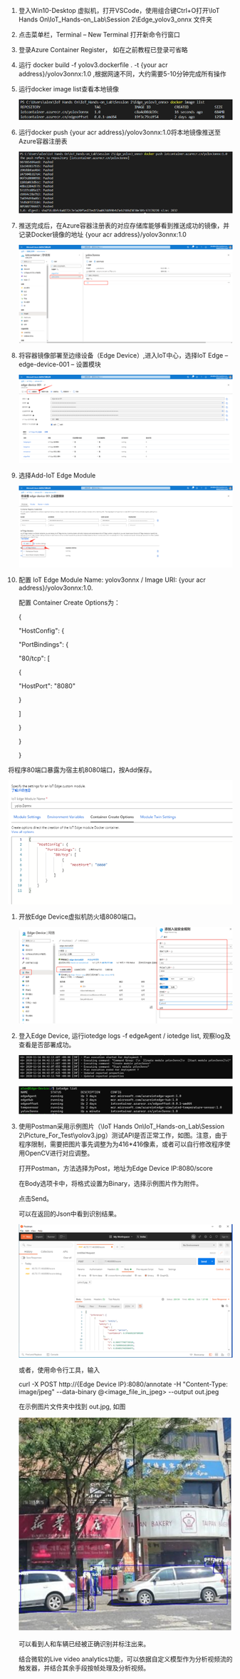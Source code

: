 1.  登入Win10-Desktop 虚拟机，打开VSCode，使用组合键Ctrl+O打开\\IoT Hands
    On\\IoT_Hands-on_Lab\\Session 2\\Edge_yolov3_onnx 文件夹

2.  点击菜单栏，Terminal – New Terminal 打开新命令行窗口

3.  登录Azure Container Register， 如在之前教程已登录可省略

4.  运行 docker build -f yolov3.dockerfile . -t {your acr
    address}/yolov3onnx:1.0 ,根据网速不同，大约需要5-10分钟完成所有操作

5.  运行docker image list查看本地镜像

    ![](media/8acec366d083a5bee2559f0a3843bc54.png)

6.  运行docker push {your acr
    address}/yolov3onnx:1.0将本地镜像推送至Azure容器注册表

    ![](media/397d5bad07eef0663121310b3d6303b6.png)

7.  推送完成后，在Azure容器注册表的对应存储库能够看到推送成功的镜像，并记录Docker镜像的地址
    {your acr address}/yolov3onnx:1.0

    ![](media/d6a1272da398b232d1402369471a2f2d.png)

8.  将容器镜像部署至边缘设备（Edge Device）,进入IoT中心，选择IoT Edge –
    edge-device-001 – 设置模块

    ![](media/ccd51b2488d0b2b58025cbe5e7ac257a.png)

9.  选择Add-IoT Edge Module

    ![](media/a6fa0c53ffa13122eda7b2ba89346562.png)

10. 配置 IoT Edge Module Name: yolov3onnx / Image URI: {your acr
    address}/yolov3onnx:1.0.

    配置 Container Create Options为：

    {

    "HostConfig": {

    "PortBindings": {

    "80/tcp": [

    {

    "HostPort": "8080"

    }

    ]

    }

    }

    }

将程序80端口暴露为宿主机8080端口，按Add保存。

![](media/a8fc1ffc071fab5578155c43162b554a.png)

1.  开放Edge Device虚拟机防火墙8080端口。  
    

    ![](media/32eb03eb9e30c436b6264cac852ef57b.png)

2.  登入Edge Device, 运行iotedge logs -f edgeAgent / iotedge list,
    观察log及查看是否部署成功。

    ![](media/ee6ebb36991616d8d0164544970fc85c.png)

    ![](media/3412a1c4d66e5396fbb0b3978a5e681a.png)

3.  使用Postman采用示例图片（\\IoT Hands On\\IoT_Hands-on_Lab\\Session
    2\\Picture_For_Test\\yolov3.jpg）测试API是否正常工作，如图。注意，由于程序限制，需要把图片事先调整为为416\*416像素，或者可以自行修改程序使用OpenCV进行对应调整。

    打开Postman，方法选择为Post，地址为Edge Device IP:8080/score

    在Body选项卡中，将格式设置为Binary，选择示例图片作为附件。

    点击Send。

    可以在返回的Json中看到识别结果。

    ![](media/533ab78ef9353bcf408c35eb259e9606.png)

    或者，使用命令行工具，输入

    curl -X POST http://{Edge Device IP}:8080/annotate -H "Content-Type:
    image/jpeg" --data-binary \@\<image_file_in_jpeg\> --output out.jpeg

    在示例图片文件夹中找到 out.jpg, 如图

    ![](media/b0c747fb602ede85f9908c49bf056e45.png)

    可以看到人和车辆已经被正确识别并标注出来。

    结合微软的Live video
    analytics功能，可以依据自定义模型作为分析视频流的触发器，并结合其余手段按帧处理及分析视频。
